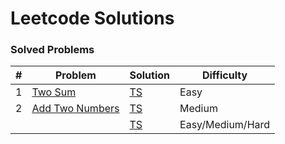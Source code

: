 Leetcode Solutions
=================

### Solved Problems

| # | Problem | Solution | Difficulty |
|---| ------- | -------- | ---------- |
|1|[Two Sum](https://leetcode.com/problems/two-sum/description/)| [TS]()|Easy|
|2|[Add Two Numbers](https://leetcode.com/problems/add-two-numbers/description/)|[TS]()|Medium|
||[]()|[TS]()|Easy/Medium/Hard|
